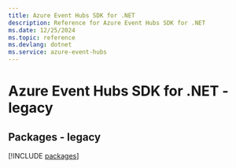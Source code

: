 ```yaml
---
title: Azure Event Hubs SDK for .NET
description: Reference for Azure Event Hubs SDK for .NET
ms.date: 12/25/2024
ms.topic: reference
ms.devlang: dotnet
ms.service: azure-event-hubs
---
```

# Azure Event Hubs SDK for .NET - legacy
## Packages - legacy
[!INCLUDE [packages](event-hubs-index.md)]